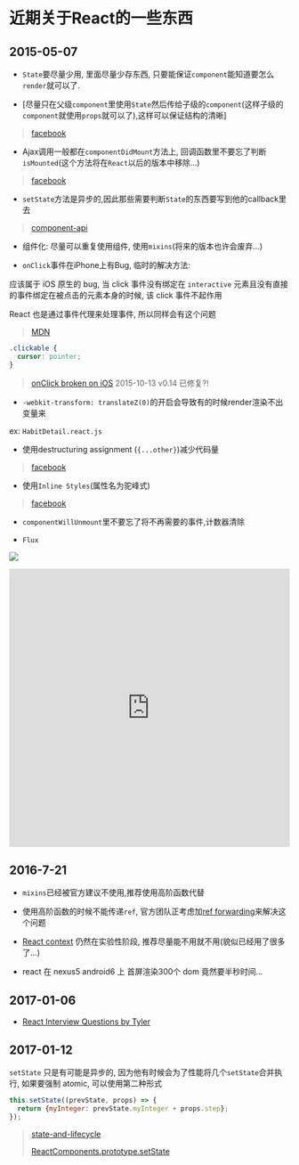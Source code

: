 # 近期关于React的一些东西

## 2015-05-07

* `State`要尽量少用, 里面尽量少存东西, 只要能保证`component`能知道要怎么`render`就可以了.

* [尽量只在父级`component`里使用`State`然后传给子级的`component`(这样子级的`component`就使用`props`就可以了),这样可以保证结构的清晰]

> [facebook](http://facebook.github.io/react/tips/props-in-getInitialState-as-anti-pattern.html)

* Ajax调用一般都在`componentDidMount`方法上, 回调函数里不要忘了判断`isMounted`(这个方法将在`React`以后的版本中移除...)

> [facebook](http://facebook.github.io/react/tips/initial-ajax.html)

* `setState`方法是异步的,因此那些需要判断`State`的东西要写到他的callback里去

> [component-api](https://facebook.github.io/react/docs/component-api.html)


* 组件化: 尽量可以重复使用组件, 使用`mixins`(将来的版本也许会废弃...)

* `onClick`事件在iPhone上有Bug, 临时的解决方法:

应该属于 iOS 原生的 bug, 当 click 事件没有绑定在 `interactive` 元素且没有直接的事件绑定在被点击的元素本身的时候, 该 click 事件不起作用

React 也是通过事件代理来处理事件, 所以同样会有这个问题

> [MDN](https://developer.mozilla.org/en-US/docs/Web/Events/click#Browser_compatibility)

```css
.clickable {
  cursor: pointer;
}
```

> [onClick broken on iOS](https://github.com/facebook/react/issues/134)
2015-10-13 v0.14 已修复?!

* `-webkit-transform: translateZ(0)`的开启会导致有的时候render渲染不出变量来

ex: `HabitDetail.react.js`

* 使用destructuring assignment (`{...other}`)减少代码量

> [facebook](http://facebook.github.io/react/docs/transferring-props.html)

* 使用`Inline Styles`(属性名为驼峰式)

> [facebook](http://facebook.github.io/react/tips/inline-styles.html)

* `componentWillUnmount`里不要忘了将不再需要的事件,计数器清除

* `Flux`

![](http://pbdm.qiniudn.com/react.jpg)

<iframe id="embed_dom" name="embed_dom" frameborder="0" style="display:block;width:100%; height:500px;" src="https://www.processon.com/embed/mind/57a9543de4b0358f8b003979"></iframe>

## 2016-7-21

* `mixins`已经被官方建议不使用,推荐使用高阶函数代替

* 使用高阶函数的时候不能传递`ref`, 官方团队正考虑加[ref forwarding](https://github.com/facebook/react/issues/4213)来解决这个问题

* [React context](https://facebook.github.io/react/docs/context.html) 仍然在实验性阶段, 推荐尽量能不用就不用(貌似已经用了很多了...)

* react 在 nexus5 android6 上 首屏渲染300个 dom 竟然要半秒时间...

## 2017-01-06

* [React Interview Questions by Tyler](https://tylermcginnis.com/react-interview-questions/)

## 2017-01-12

`setState` 只是有可能是异步的, 因为他有时候会为了性能将几个`setState`合并执行, 如果要强制 atomic, 可以使用第二种形式

```javascript
this.setState((prevState, props) => {
  return {myInteger: prevState.myInteger + props.step};
});
```

> [state-and-lifecycle](https://facebook.github.io/react/docs/state-and-lifecycle.html)
>
> [ReactComponents.prototype.setState](https://github.com/facebook/react/blob/v15.0.0/src/isomorphic/modern/class/ReactComponent.js#L60)
